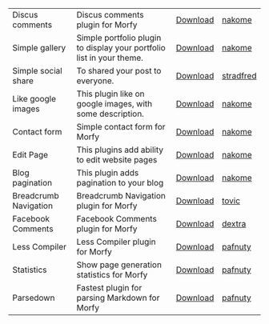 |||||
| -----|-------------|-----|-----|
| Discus comments | Discus comments plugin for Morfy |[Download](http://forum.monstra.org/topic/498/discus-comments/) | [nakome]() |
| Simple gallery | Simple portfolio plugin to display your portfolio list in your theme. |[Download](http://forum.monstra.org/topic/499/simple-gallery-plugin/) | [nakome]() |
| Simple social share | To shared your post to everyone. |[Download](http://forum.monstra.org/topic/500/simple-social-share-network/) | [stradfred]() |
| Like google images | This plugin like on google images, with some description. |[Download](http://forum.monstra.org/topic/511/likegoogle/) | [nakome]() |
| Contact form | Simple contact form for Morfy |[Download](http://forum.monstra.org/topic/513/mycontact/) | [nakome]() |
| Edit Page | This plugins add ability to edit website pages |[Download](http://forum.monstra.org/topic/526/editpage-plugin-experiment/) | [nakome]() |
| Blog pagination | This plugin adds pagination to your blog |[Download](http://forum.monstra.org/topic/520/blog-pagination/) | [nakome]() |
| Breadcrumb Navigation | Breadcrumb Navigation plugin for Morfy |[Download](http://forum.monstra.org/topic/543/breadcrumb-navigation-plugin/) | [tovic]() |
| Facebook Comments | Facebook Comments plugin for Morfy |[Download](http://forum.monstra.org/topic/699/facebook-comments/) | [dextra]() |
| Less Compiler | Less Compiler plugin for Morfy |[Download](https://github.com/pafnuty/morfy-less/releases) | [pafnuty](https://github.com/pafnuty) |
| Statistics | Show page generation statistics for Morfy |[Download](https://github.com/pafnuty/morfy-statistics/releases) | [pafnuty](https://github.com/pafnuty) |
| Parsedown | Fastest plugin for parsing Markdown for Morfy |[Download](https://github.com/pafnuty/morfy-parsedown/releases) | [pafnuty](https://github.com/pafnuty) |
